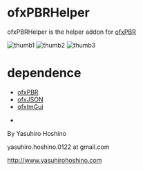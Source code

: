 # ofxPBRHelper

ofxPBRHelper is the helper addon for [ofxPBR](https://github.com/yasuhirohoshino/ofxPBR)

![thumb1](https://github.com/yasuhirohoshino/ofxPBRHelper/images/thumbnail1.jpg)
![thumb2](https://github.com/yasuhirohoshino/ofxPBRHelper/images/thumbnail2.jpg)
![thumb3](https://github.com/yasuhirohoshino/ofxPBRHelper/images/thumbnail3.jpg)

# dependence
+ [ofxPBR](https://github.com/yasuhirohoshino/ofxPBR)
+ [ofxJSON](https://github.com/jefftimesten/ofxJSON)
+ [ofxImGui](https://github.com/jvcleave/ofxImGui)

-

By Yasuhiro Hoshino

yasuhiro.hoshino.0122 at gmail.com

http://www.yasuhirohoshino.com

